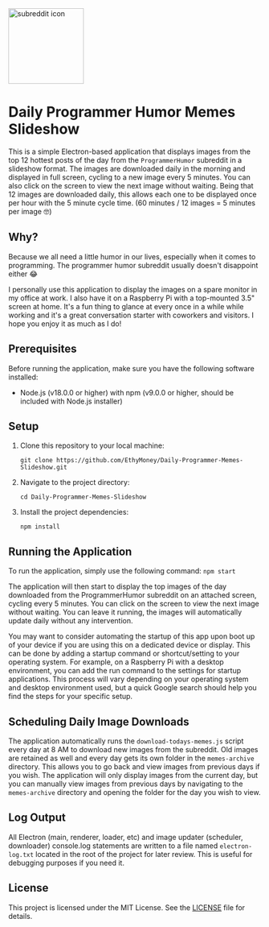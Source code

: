 <img src="https://i.imgur.com/IEnO5px.png" alt="subreddit icon" width="150" height="150">

# Daily Programmer Humor Memes Slideshow

This is a simple Electron-based application that displays images from the top 12 hottest posts of the day from the `ProgrammerHumor` subreddit in a slideshow format. The images are downloaded daily in the morning and displayed in full screen, cycling to a new image every 5 minutes. You can also click on the screen to view the next image without waiting. Being that 12 images are downloaded daily, this allows each one to be displayed once per hour with the 5 minute cycle time. (60 minutes / 12 images = 5 minutes per image 🤓)

## Why?

Because we all need a little humor in our lives, especially when it comes to programming. The programmer humor subreddit usually doesn't disappoint either 😂

I personally use this application to display the images on a spare monitor in my office at work. I also have it on a Raspberry Pi with a top-mounted 3.5" screen at home. It's a fun thing to glance at every once in a while while working and it's a great conversation starter with coworkers and visitors. I hope you enjoy it as much as I do!

## Prerequisites

Before running the application, make sure you have the following software installed:

- Node.js (v18.0.0 or higher) with npm (v9.0.0 or higher, should be included with Node.js installer)

## Setup

1. Clone this repository to your local machine:

    `git clone https://github.com/EthyMoney/Daily-Programmer-Memes-Slideshow.git`

2. Navigate to the project directory:

    `cd Daily-Programmer-Memes-Slideshow`

3. Install the project dependencies:

    `npm install`

## Running the Application

To run the application, simply use the following command:
`npm start`

The application will then start to display the top images of the day downloaded from the ProgrammerHumor subreddit on an attached screen, cycling every 5 minutes. You can click on the screen to view the next image without waiting. You can leave it running, the images will automatically update daily without any intervention.

You may want to consider automating the startup of this app upon boot up of your device if you are using this on a dedicated device or display. This can be done by adding a startup command or shortcut/setting to your operating system. For example, on a Raspberry Pi with a desktop environment, you can add the run command to the settings for startup applications. This process will vary depending on your operating system and desktop environment used, but a quick Google search should help you find the steps for your specific setup.

## Scheduling Daily Image Downloads

The application automatically runs the `download-todays-memes.js` script every day at 8 AM to download new images from the subreddit. Old images are retained as well and every day gets its own folder in the `memes-archive` directory. This allows you to go back and view images from previous days if you wish. The application will only display images from the current day, but you can manually view images from previous days by navigating to the `memes-archive` directory and opening the folder for the day you wish to view.

## Log Output

All Electron (main, renderer, loader, etc) and image updater (scheduler, downloader) console.log statements are written to a file named `electron-log.txt` located in the root of the project for later review. This is useful for debugging purposes if you need it.

## License

This project is licensed under the MIT License. See the [LICENSE](LICENSE) file for details.
